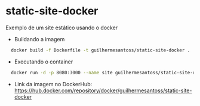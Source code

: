 # static-site-docker

Exemplo de um site estático usando o docker

- Buildando a imagem

```sh
  docker build -f Dockerfile -t guilhermesantoss/static-site-docker .
```

- Executando o container

```sh
  docker run -d -p 8080:3000 --name site guilhermesantoss/static-site-docker
```

- Link da imagem no DockerHub: https://hub.docker.com/repository/docker/guilhermesantoss/static-site-docker
